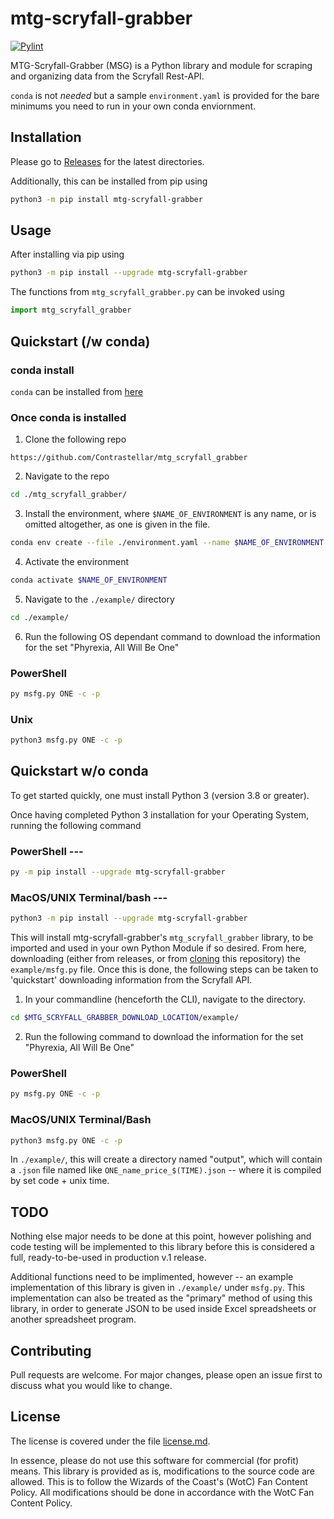 # mtg-scryfall-grabber
[![Pylint](https://github.com/Contrastellar/mtg_scryfall_grabber/actions/workflows/pylint.yml/badge.svg?branch=main)](https://github.com/Contrastellar/mtg_scryfall_grabber/actions/workflows/pylint.yml)

MTG-Scryfall-Grabber (MSG) is a Python library and module for scraping and organizing data from the Scryfall Rest-API.

`conda` is not _needed_ but a sample `environment.yaml` is provided for the bare minimums you need to run in your own conda enviornment.

## Installation

Please go to [Releases](https://github.com/Contrastellar/mtg-scryfall-grabber/releases) for the latest directories.

Additionally, this can be installed from pip using

```bash
python3 -m pip install mtg-scryfall-grabber
```


## Usage

After installing via pip using 
```bash
python3 -m pip install --upgrade mtg-scryfall-grabber
```

The functions from `mtg_scryfall_grabber.py` can be invoked using
```python
import mtg_scryfall_grabber
```


## Quickstart (/w conda)


### conda install

`conda` can be installed from [here](https://docs.conda.io/projects/conda/en/stable/user-guide/install/index.html)

### Once conda is installed

1. Clone the following repo
```
https://github.com/Contrastellar/mtg_scryfall_grabber
```

2. Navigate to the repo
```sh
cd ./mtg_scryfall_grabber/
```

3. Install the environment, where `$NAME_OF_ENVIRONMENT` is any name, or is omitted altogether, as one is given in the file.
```sh
conda env create --file ./environment.yaml --name $NAME_OF_ENVIRONMENT
```

4. Activate the environment
```sh
conda activate $NAME_OF_ENVIRONMENT
```

5. Navigate to the `./example/` directory
```sh
cd ./example/
```

6. Run the following OS dependant command to download the information for the set "Phyrexia, All Will Be One"
### PowerShell
```bash
py msfg.py ONE -c -p
```

### Unix 
```bash
python3 msfg.py ONE -c -p
```


## Quickstart w/o conda
To get started quickly, one must install Python 3 (version 3.8 or greater).

Once having completed Python 3 installation for your Operating System, running the following command

### PowerShell ---
```bash
py -m pip install --upgrade mtg-scryfall-grabber
```

### MacOS/UNIX Terminal/bash ---
```bash
python3 -m pip install --upgrade mtg-scryfall-grabber
```

This will install mtg-scryfall-grabber's `mtg_scryfall_grabber` library, to be imported and used in your own Python Module if so desired.
From here, downloading (either from releases, or from [cloning](https://docs.github.com/en/repositories/creating-and-managing-repositories/cloning-a-repository) this repository) the `example/msfg.py` file. Once this is done, the following steps can be taken to 'quickstart' downloading information from the Scryfall API.

1. In your commandline (henceforth the CLI), navigate to the directory.
```bash
cd $MTG_SCRYFALL_GRABBER_DOWNLOAD_LOCATION/example/
```

2. Run the following command to download the information for the set "Phyrexia, All Will Be One"
### PowerShell
```bash
py msfg.py ONE -c -p
```

### MacOS/UNIX Terminal/Bash
```bash
python3 msfg.py ONE -c -p
```

In `./example/`, this will create a directory named "output", which will contain a `.json` file named like `ONE_name_price_$(TIME).json` -- where it is compiled by set code + unix time.


## TODO

Nothing else major needs to be done at this point, however polishing and code testing will be implemented to this library before this is considered a full, ready-to-be-used in production v.1 release.

Additional functions need to be implimented, however -- an example implementation of this library is given in `./example/` under `msfg.py`. This implementation can also be treated as the "primary" method of using this library, in order to generate JSON to be used inside Excel spreadsheets or another spreadsheet program.


## Contributing

Pull requests are welcome. For major changes, please open an issue first
to discuss what you would like to change.

## License
The license is covered under the file [license.md](https://github.com/Contrastellar/mtg-scryfall-grabber/blob/main/license.md).

In essence, please do not use this software for commercial (for profit) means. This library is provided as is, modifications to the source code are allowed. This is to follow the Wizards of the Coast's (WotC) Fan Content Policy. All modifications should be done in accordance with the WotC Fan Content Policy.
